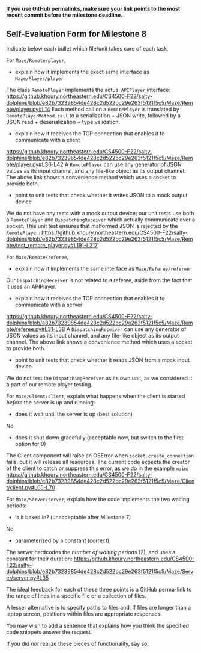 **If you use GitHub permalinks, make sure your link points to the most recent commit before the milestone deadline.**

## Self-Evaluation Form for Milestone 8

Indicate below each bullet which file/unit takes care of each task.

For `Maze/Remote/player`,

- explain how it implements the exact same interface as `Maze/Player/player`

The class `RemotePlayer` implements the actual `APIPlayer` interface: https://github.khoury.northeastern.edu/CS4500-F22/salty-dolphins/blob/e82b73239854de428c2d522bc29e263f5121f5c5/Maze/Remote/player.py#L14
Each method call on a `RemotePlayer` is translated by `RemotePlayerMethod.call` to a serialization + JSON write, followed by a JSON read + deserialization + type validation. 

- explain how it receives the TCP connection that enables it to communicate with a client

https://github.khoury.northeastern.edu/CS4500-F22/salty-dolphins/blob/e82b73239854de428c2d522bc29e263f5121f5c5/Maze/Remote/player.py#L36-L42
A `RemotePlayer` can use any generator of JSON values as its input channel, and any file-like object as its output
channel. The above link shows a convenience method which uses a socket to provide both. 

- point to unit tests that check whether it writes JSON to a mock output device

We do not have any tests with a mock output device; our unit tests use both a `RemotePlayer` and `DispatchingReceiver` which
actually communicate over a socket. This unit test ensures that malformed JSON is rejected by the `RemotePlayer`: https://github.khoury.northeastern.edu/CS4500-F22/salty-dolphins/blob/e82b73239854de428c2d522bc29e263f5121f5c5/Maze/Remote/test_remote_player.py#L191-L217 

For `Maze/Remote/referee`,

- explain how it implements the same interface as `Maze/Referee/referee`

Our `DispatchingReceiver` is not related to a referee, aside from the fact that it uses an APIPlayer.

- explain how it receives the TCP connection that enables it to communicate with a server

https://github.khoury.northeastern.edu/CS4500-F22/salty-dolphins/blob/e82b73239854de428c2d522bc29e263f5121f5c5/Maze/Remote/referee.py#L31-L38
A `DispatchingReceiver` can use any generator of JSON values as its input channel, and any file-like object as its output
channel. The above link shows a convenience method which uses a socket to provide both. 

- point to unit tests that check whether it reads JSON from a mock input device

We do not test the `DispatchingReceiver` as its own unit, as we considered it a part of our remote player testing.

For `Maze/Client/client`, explain what happens when the client is started _before_ the server is up and running:

- does it wait until the server is up (best solution)

No.

- does it shut down gracefully (acceptable now, but switch to the first option for 9)

The Client component will raise an OSError when `socket.create_connection` fails, but it will release all resources.
The current code expects the creator of the client to catch or suppress this error, as we do in the example `main`: https://github.khoury.northeastern.edu/CS4500-F22/salty-dolphins/blob/e82b73239854de428c2d522bc29e263f5121f5c5/Maze/Client/client.py#L65-L70

For `Maze/Server/server`, explain how the code implements the two waiting periods:

- is it baked in? (unacceptable after Milestone 7)

No.

- parameterized by a constant (correct).

The server hardcodes the *number of waiting periods* (2), and uses a constant for their duration:
https://github.khoury.northeastern.edu/CS4500-F22/salty-dolphins/blob/e82b73239854de428c2d522bc29e263f5121f5c5/Maze/Server/server.py#L35

The ideal feedback for each of these three points is a GitHub
perma-link to the range of lines in a specific file or a collection of
files.

A lesser alternative is to specify paths to files and, if files are
longer than a laptop screen, positions within files are appropriate
responses.

You may wish to add a sentence that explains how you think the
specified code snippets answer the request.

If you did *not* realize these pieces of functionality, say so.

